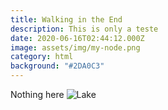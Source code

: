 ```yaml
---
title: Walking in the End
description: This is only a teste
date: 2020-06-16T02:44:12.000Z
image: assets/img/my-node.png
category: html
background: "#2DA0C3"
---
```

Nothing here
![Lake](/assets/img/my-node.png)
